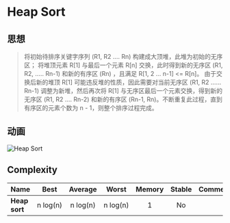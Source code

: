 # Heap Sort

## 思想

> 将初始待排序关键字序列 (R1, R2 .... Rn) 构建成大顶堆，此堆为初始的无序区；
> 将堆顶元素 R[1] 与最后一个元素 R[n] 交换，此时得到新的无序区 (R1, R2, ..... Rn-1) 和新的有序区 (Rn) ，且满足 R[1, 2 ... n-1] <= R[n]。
> 由于交换后新的堆顶 R[1] 可能违反堆的性质，因此需要对当前无序区 (R1, R2 ...... Rn-1) 调整为新堆，然后再次将 R[1] 与无序区最后一个元素交换，得到新的无序区 (R1, R2 .... Rn-2) 和新的有序区 (Rn-1, Rn)。不断重复此过程，直到有序区的元素个数为 n - 1，则整个排序过程完成。

## 动画

![Heap Sort](https://camo.githubusercontent.com/84cfe29671dfcc66fb4da136fd34b6c02ef9dc057f882a4cc19957971cc5238f/68747470733a2f2f75706c6f61642d696d616765732e6a69616e7368752e696f2f75706c6f61645f696d616765732f31323839303831392d373934366162366566363234633138342e6769663f696d6167654d6f6772322f6175746f2d6f7269656e742f7374726970)

## Complexity

| Name                  | Best            | Average             | Worst               | Memory    | Stable    | Comments  |
| --------------------- | :-------------: | :-----------------: | :-----------------: | :-------: | :-------: | :-------- |
| **Heap sort**    | n&nbsp;log(n)   | n&nbsp;log(n)      | n&nbsp;log(n)      | 1         | No        |           |